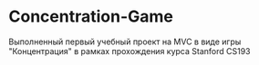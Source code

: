 # Concentration-Game
Выполненный первый учебный проект на MVC в виде игры "Концентрация" в рамках прохождения курса Stanford CS193
